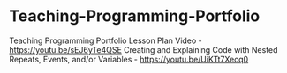 # Teaching-Programming-Portfolio

Teaching Programming Portfolio Lesson Plan Video - https://youtu.be/sEJ6yTe4QSE
Creating and Explaining Code with Nested Repeats, Events, and/or Variables - https://youtu.be/UiKTt7Xecq0
